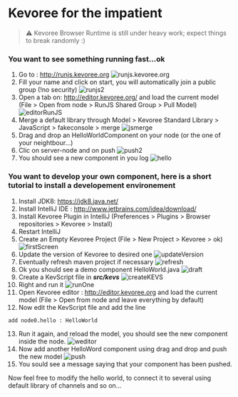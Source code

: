 # Kevoree for the impatient

> :warning: Kevoree Browser Runtime is still under heavy work; expect things to break randomly :)

### You want to see something running fast...ok

1. Go to : http://runjs.kevoree.org
    ![runjs.kevoree.org](runjs.kevoree.org.png)
2. Fill your name and click on start, you will automatically join a public group (!no security)
    ![runjs2](runjs2.png)
3. Open a tab on: http://editor.kevoree.org/ and load the current model (File > Open from node > RunJS Shared Group > Pull Model)
    ![editorRunJS](editorRunJS.png)
4. Merge a default library through Model > Kevoree Standard Library > JavaScript > fakeconsole > merge
    ![jsmerge](jsmerge.png)
5. Drag and drop an HelloWorldComponent on your node (or the one of your neightbour...)
6. Clic on server-node and on push
    ![push2](push.png)
7. You should see a new component in you log
    ![hello](hello.png)

### You want to develop your own component, here is a short tutorial to install a developement environement

1. Install JDK8: https://jdk8.java.net/
2. Install IntelliJ IDE : http://www.jetbrains.com/idea/download/
3. Install Kevoree Plugin in IntelliJ (Preferences > Plugins > Browser repositories > Kevoree > Install)
4. Restart IntelliJ
5. Create an Empty Kevoree Project (File > New Project > Kevoree > ok)
    ![firstScreen](firstScreen.png)
6. Update the version of Kevoree to desired one
    ![updateVersion](updateVersion.png)
7. Eventually refresh maven project if necessary
    ![refresh](refresh.png)
8. Ok you should see a demo component HelloWorld.java
    ![draft](draft.png)
9. Create a KevScript file in ***src/kevs***
    ![createKEVS](createKEVS.png)
10. Right and run it
    ![runOne](runOne.png)
11. Open Kevoree editor : http://editor.kevoree.org and load the current model (File > Open from node and leave everything by default)
12. Now edit the KevScript file and add the line
```
add node0.hello : HelloWorld
```
13. Run it again, and reload the model, you should see the new component inside the node.
    ![weditor](weditor.png)
14. Now add another HelloWord component using drag and drop and push the new model
    ![push](push.png)
15. You sould see a message saying that your component has been pushed.

Now feel free to modify the hello world, to connect it to several using default library of channels and so on...
